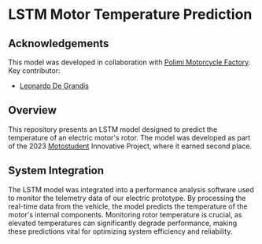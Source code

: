# LSTM Motor Temperature Prediction

## Acknowledgements
This model was developed in collaboration with [Polimi Motorcycle Factory](https://www.polimimotorcyclefactory.it/team/).  
Key contributor:  
- [Leonardo De Grandis](https://github.com/leonardodegrandis)

## Overview
This repository presents an LSTM model designed to predict the temperature of an electric motor's rotor. The model was developed as part of the 2023 [Motostudent](https://www.motostudent.com/) Innovative Project, where it earned second place. 

## System Integration
The LSTM model was integrated into a performance analysis software used to monitor the telemetry data of our electric prototype. By processing the real-time data from the vehicle, the model predicts the temperature of the motor's internal components. Monitoring rotor temperature is crucial, as elevated temperatures can significantly degrade performance, making these predictions vital for optimizing system efficiency and reliability.
